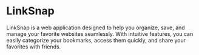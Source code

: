 # LinkSnap
 LinkSnap is a web application designed to help you organize, save, and manage your favorite websites seamlessly. With intuitive features, you can easily categorize your bookmarks, access them quickly, and share your favorites with friends.
